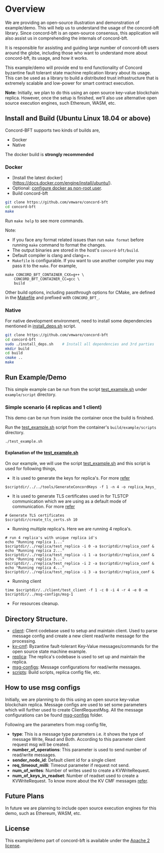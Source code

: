# Overview
We are providing an open-source illustration and demonstration of example/demo. This will help us to understand the usage of the concord-bft library. Since concord-bft is an open-source consensus, this application will also assist us in comprehending the internals of concord-bft.

It is responsible for assisting and guiding large number of concord-bft users around the globe, including those who want to understand more about concord-bft, its usage, and how it works.

This example/demo will provide end to end functionality of Concord byzantine fault tolerant state machine replication library about its usage. This can be used as a library to build a distributed trust infrastructure that is extremely scalable and low-power for smart contract execution.

**Note:** Initially, we plan to do this using an open source key-value blockchain replica. However, once the setup is finished, we'll also use alternative open source execution engines, such Ethereum, WASM, etc.


## Install and Build (Ubuntu Linux 18.04 or above)
Concord-BFT supports two kinds of builds are,
* Docker
* Native

The docker build is **strongly recommended**


### Docker

* [Install the latest docker] (https://docs.docker.com/engine/install/ubuntu/).
* Optional: [configure docker as non-root user](https://docs.docker.com/engine/install/linux-postinstall/#manage-docker-as-a-non-root-user).
* Build concord-bft
```sh
git clone https://github.com/vmware/concord-bft
cd concord-bft
make
```
Run `make help` to see more commands.

Note:
* If you face any format related issues than run `make format` before running `make` command to format the changes.
* The output binaries are stored in the host's `concord-bft/build`.
* Default compiler is clang and clang++.
* `Makefile` is configurable. If you want to use another compiler you may pass it to the `make`.
For example,
```
make CONCORD_BFT_CONTAINER_CXX=g++ \
    CONCORD_BFT_CONTAINER_CC=gcc \
    build
```
Other build options, including passthrough options for CMake, are defined in the [Makefile](../Makefile) and prefixed with `CONCORD_BFT_`.


### Native

For native development environment, need to install some dependencies mentioned in [install_deps.sh](../install_deps.sh) script.
```sh
git clone https://github.com/vmware/concord-bft
cd concord-bft
sudo ./install_deps.sh    # Install all dependencies and 3rd parties
mkdir build
cd build
cmake ..
make
```


## Run Example/Demo
This simple example can be run from the script [test_example.sh](scripts/test_example.sh) under `example/script` directory.


### Simple scenario (4 replicas and 1 client)
This demo can be run from inside the container once the build is finished.

Run the [test_example.sh](scripts/test_example.sh) script from the container's `build/example/scripts` directory.
```sh
./test_example.sh
```


#### Explanation of the [test_example.sh](scripts/test_example.sh)
On our example, we will use the script [test_example.sh](scripts/test_example.sh) and this script is used for following things,
* It is used to generate the keys for replica's. For more [refer](../tools/README.md)
```
$scriptdir/../../tools/GenerateConcordKeys -f 1 -n 4 -o replica_keys_
```

* It is used to generate TLS certificates used in for TLSTCP communication which we are using as a default mode of communication. For more [refer](../scripts/linux/create_tls_certs.sh)
```
# Generate TLS certificates
$scriptdir/create_tls_certs.sh 10
```

* Running multiple replica's. Here we are running 4 replica's.
```
# run 4 replica's with unique replica id's
echo "Running replica 1..."
$scriptdir/../replica/test_replica -i 0 -a $scriptdir/replica_conf &
echo "Running replica 2..."
$scriptdir/../replica/test_replica -i 1 -a $scriptdir/replica_conf &
echo "Running replica 3..."
$scriptdir/../replica/test_replica -i 2 -a $scriptdir/replica_conf &
echo "Running replica 4..."
$scriptdir/../replica/test_replica -i 3 -a $scriptdir/replica_conf &
```

* Running client
```
time $scriptdir/../client/test_client -f 1 -c 0 -i 4 -r 4 -e 0 -m $scriptdir/../msg-configs/msg-1
```

* For resources cleanup.


## Directory Structure.
- [client](./client): Client codebase used to setup and maintain client. Used to parse message config and create a new client read/write message for the processing.
- [kv-cmf](./kv-cmf): Byzantine fault-tolerant Key-Value messages/commands for the open source state machine example.
- [replica](./replica): The replica's codebase is used to set up and maintain the replica.
- [msg-configs](./msg-configs): Message configurations for read/write messages.
- [scripts](./scripts): Build scripts, replica config file, etc.

## How to use msg configs
Initially, we are planning to do this using an open source key-value blockchain replica.
Message configs are used to set some parameters which will further used to create ClientRequestMsg.
All the message configurations can be found [msg-configs](./msg-configs) folder.

Following are the parameters from msg config file,
* **type**: This is a message type parameters i.e. it shows the type of message Write, Read and Both. According to this parameter client request msg will be created.
* **number_of_operations**: This parameter is used to send number of read/write messages.
* **sender_node_id**: Default client id for a single client
* **req_timeout_milli**: Timeout parameter if request not send.
* **num_of_writes**: Number of writes used to create a KVWriteRequest.
* **num_of_keys_in_readset**: Number of readset used to create a KVWriteRequest. To know more about the KV CMF messages [refer](./kv-cmf/kv_replica_msgs.cmf).


## Future Plans
In future we are planning to include open source execution engines for this demo, such as Ethereum, WASM, etc.


## License
This example/demo part of concord-bft is available under the [Apache 2 license](../LICENSE).